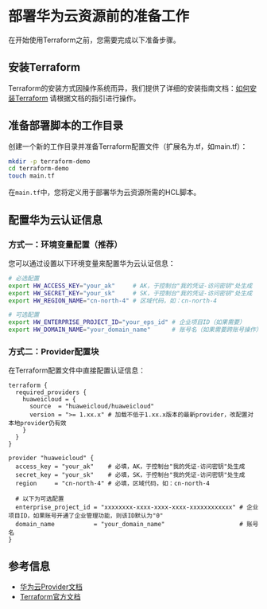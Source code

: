 # 部署华为云资源前的准备工作

在开始使用Terraform之前，您需要完成以下准备步骤。

## 安装Terraform

Terraform的安装方式因操作系统而异，我们提供了详细的安装指南文档：[如何安装Terraform](./how_to_install_terraform.md)
请根据文档的指引进行操作。

## 准备部署脚本的工作目录

创建一个新的工作目录并准备Terraform配置文件（扩展名为.tf，如main.tf）：

```bash
mkdir -p terraform-demo
cd terraform-demo
touch main.tf
```

在`main.tf`中，您将定义用于部署华为云资源所需的HCL脚本。

## 配置华为云认证信息

### 方式一：环境变量配置（推荐）

您可以通过设置以下环境变量来配置华为云认证信息：

```bash
# 必选配置
export HW_ACCESS_KEY="your_ak"     # AK，于控制台"我的凭证-访问密钥"处生成
export HW_SECRET_KEY="your_sk"     # SK，于控制台"我的凭证-访问密钥"处生成
export HW_REGION_NAME="cn-north-4" # 区域代码，如：cn-north-4

# 可选配置
export HW_ENTERPRISE_PROJECT_ID="your_eps_id" # 企业项目ID（如果需要）
export HW_DOMAIN_NAME="your_domain_name"      # 账号名（如果需要跨账号操作）
```

### 方式二：Provider配置块

在Terraform配置文件中直接配置认证信息：

```hcl
terraform {
  required_providers {
    huaweicloud = {
      source  = "huaweicloud/huaweicloud"
      version = ">= 1.xx.x" # 加载不低于1.xx.x版本的最新provider，改配置对本地provider仍有效
    }
  }
}

provider "huaweicloud" {
  access_key = "your_ak"    # 必填，AK，于控制台"我的凭证-访问密钥"处生成
  secret_key = "your_sk"    # 必填，SK，于控制台"我的凭证-访问密钥"处生成
  region     = "cn-north-4" # 必填，区域代码，如：cn-north-4

  # 以下为可选配置
  enterprise_project_id = "xxxxxxxx-xxxx-xxxx-xxxx-xxxxxxxxxxxx" # 企业项目ID，如果账号开通了企业管理功能，则该ID默认为"0"
  domain_name           = "your_domain_name"                     # 账号名
}
```

## 参考信息

- [华为云Provider文档](https://registry.terraform.io/providers/huaweicloud/huaweicloud/latest/docs)
- [Terraform官方文档](https://www.terraform.io/docs/index.html)
